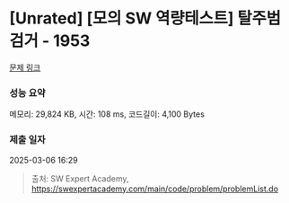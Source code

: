 # [Unrated] [모의 SW 역량테스트] 탈주범 검거 - 1953 

[문제 링크](https://swexpertacademy.com/main/code/problem/problemDetail.do?contestProbId=AV5PpLlKAQ4DFAUq) 

### 성능 요약

메모리: 29,824 KB, 시간: 108 ms, 코드길이: 4,100 Bytes

### 제출 일자

2025-03-06 16:29



> 출처: SW Expert Academy, https://swexpertacademy.com/main/code/problem/problemList.do